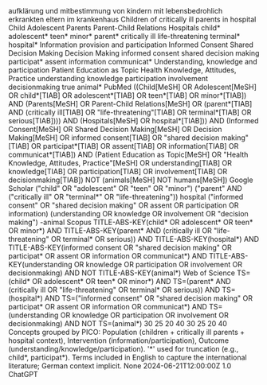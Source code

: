 <?xml version="1.0" encoding="UTF-8" standalone="yes"?>
<output>
  <topic>aufklärung und mitbestimmung von kindern mit lebensbedrohlich erkrankten eltern im krankenhaus</topic>
  <pico>
    <population>
      <label>Children of critically ill parents in hospital</label>
      <mesh>Child</mesh>
      <mesh>Adolescent</mesh>
      <mesh>Parents</mesh>
      <mesh>Parent-Child Relations</mesh>
      <mesh>Hospitals</mesh>
      <text_words>child*</text_words>
      <text_words>adolescent*</text_words>
      <text_words>teen*</text_words>
      <text_words>minor*</text_words>
      <text_words>parent*</text_words>
      <text_words>critically ill</text_words>
      <text_words>life-threatening</text_words>
      <text_words>terminal*</text_words>
      <text_words>hospital*</text_words>
    </population>
    <intervention_exposure>
      <label>Information provision and participation</label>
      <mesh>Informed Consent</mesh>
      <mesh>Shared Decision Making</mesh>
      <mesh>Decision Making</mesh>
      <text_words>informed consent</text_words>
      <text_words>shared decision making</text_words>
      <text_words>participat*</text_words>
      <text_words>assent</text_words>
      <text_words>information</text_words>
      <text_words>communicat*</text_words>
    </intervention_exposure>
    <comparison/>
    <outcome>
      <label>Understanding, knowledge and participation</label>
      <mesh>Patient Education as Topic</mesh>
      <mesh>Health Knowledge, Attitudes, Practice</mesh>
      <text_words>understanding</text_words>
      <text_words>knowledge</text_words>
      <text_words>participation</text_words>
      <text_words>involvement</text_words>
      <text_words>decisionmaking</text_words>
    </outcome>
  </pico>
  <exclusions>
    <non_human>true</non_human>
    <terms>animal*</terms>
  </exclusions>
  <platform_queries>
    <pubmed>
      <scope>PubMed</scope>
      <query>((Child[MeSH] OR Adolescent[MeSH] OR child*[TIAB] OR adolescent*[TIAB] OR teen*[TIAB] OR minor*[TIAB]) AND (Parents[MeSH] OR Parent-Child Relations[MeSH] OR (parent*[TIAB] AND (critically ill[TIAB] OR "life-threatening"[TIAB] OR terminal*[TIAB] OR serious[TIAB]))) AND (Hospitals[MeSH] OR hospital*[TIAB])) AND (Informed Consent[MeSH] OR Shared Decision Making[MeSH] OR Decision Making[MeSH] OR informed consent[TIAB] OR "shared decision making"[TIAB] OR participat*[TIAB] OR assent[TIAB] OR information[TIAB] OR communicat*[TIAB]) AND (Patient Education as Topic[MeSH] OR "Health Knowledge, Attitudes, Practice"[MeSH] OR understanding[TIAB] OR knowledge[TIAB] OR participation[TIAB] OR involvement[TIAB] OR decisionmaking[TIAB]) NOT (animals[MeSH] NOT humans[MeSH])</query>
    </pubmed>
    <google_scholar>
      <scope>Google Scholar</scope>
      <query>("child" OR "adolescent" OR "teen" OR "minor") ("parent" AND ("critically ill" OR "terminal*" OR "life-threatening")) hospital ("informed consent" OR "shared decision making" OR assent OR participation OR information) (understanding OR knowledge OR involvement OR "decision making") -animal</query>
    </google_scholar>
    <scopus>
      <scope>Scopus</scope>
      <query>TITLE-ABS-KEY(child* OR adolescent* OR teen* OR minor*) AND TITLE-ABS-KEY(parent* AND (critically ill OR "life-threatening" OR terminal* OR serious)) AND TITLE-ABS-KEY(hospital*) AND TITLE-ABS-KEY(informed consent OR "shared decision making" OR participat* OR assent OR information OR communicat*) AND TITLE-ABS-KEY(understanding OR knowledge OR participation OR involvement OR decisionmaking) AND NOT TITLE-ABS-KEY(animal*)</query>
    </scopus>
    <web_of_science>
      <scope>Web of Science</scope>
      <query>TS=(child* OR adolescent* OR teen* OR minor*) AND TS=(parent* AND (critically ill OR "life-threatening" OR terminal* OR serious)) AND TS=(hospital*) AND TS=("informed consent" OR "shared decision making" OR participat* OR assent OR information OR communicat*) AND TS=(understanding OR knowledge OR participation OR involvement OR decisionmaking) AND NOT TS=(animal*)</query>
    </web_of_science>
  </platform_queries>
  <results_total_per_source>
    <pubmed_results>30</pubmed_results>
    <scopus_results>25</scopus_results>
    <WoS_results>20</WoS_results>
    <scholar_results>40</scholar_results>
    <approx_pubmed_results>30</approx_pubmed_results>
    <approx_scopus_results>25</approx_scopus_results>
    <approx_WoS_results>20</approx_WoS_results>
    <approx_scholar_results>40</approx_scholar_results>
  </results_total_per_source>
  <notes>
    <logic>Concepts grouped by PICO: Population (children + critically ill parents + hospital context), Intervention (information/participation), Outcome (understanding/knowledge/participation).</logic>
    <wildcards>'*' used for truncation (e.g., child*, participat*).</wildcards>
    <language>Terms included in English to capture the international literature; German context implicit.</language>
    <comparison>None</comparison>
  </notes>
  <metadata>
    <created_at>2024-06-21T12:00:00Z</created_at>
    <version>1.0</version>
    <author>ChatGPT</author>
  </metadata>
</output>